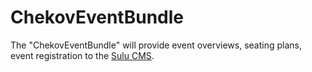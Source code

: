 # ChekovEventBundle 

The "ChekovEventBundle" will provide event overviews, seating plans, event registration to the [Sulu CMS](https://sulu.io).

